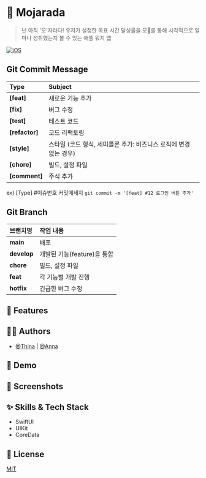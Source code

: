 # 🌱 Mojarada
> 넌 아직 '모'자라다!
유저가 설정한 목표 시간 달성률을 모🌱를 통해 시각적으로 얼마나 성취했는지 볼 수 있는 애플 워치 앱

[![iOS](https://img.shields.io/badge/Swift-watchOS-51a9e8?logo=Swift)](https://img.shields.io/badge/<Swift>-<watchOS>-<orange>)

## Git Commit Message
|Type|Subject|
|:---|:---|
|**[feat]**|새로운 기능 추가|
|**[fix]**|버그 수정|
|**[test]**|테스트 코드|
|**[refactor]**|코드 리팩토링| 
|**[style]**|스타일 (코드 형식, 세미콜론 추가: 비즈니스 로직에 변경 없는 경우)|
|**[chore]**|빌드, 설정 파일|
|**[comment]**|주석 추가|

ex) [Type] #이슈번호 커밋메세지 `git commit -m '[feat] #12 로그인 버튼 추가'`


## Git Branch
|브랜치명|작업 내용|
|:---|:---|
|**main**|배포|
|**develop**|개발된 기능(feature)을 통합|
|**chore**|빌드, 설정 파일|
|**feat**|각 기능별 개발 진행|
|**hotfix**|긴급한 버그 수정|


## :pushpin: Features


## :technologist: Authors
- [@Thina](https://github.com/yoo86) | [@Anna](https://github.com/Eunbi-Cho)

## :triangular_flag_on_post: Demo

## :green_heart: Screenshots

## :sparkles: Skills & Tech Stack
- SwiftUI
- UIKit
- CoreData

## :lock_with_ink_pen: License
[MIT](https://choosealicense.com/licenses/mit/)
